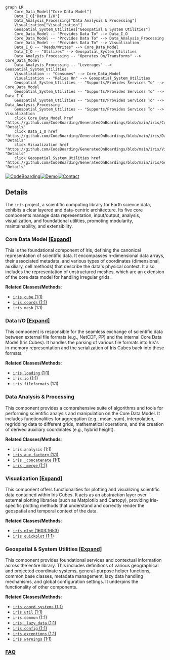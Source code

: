 ```mermaid
graph LR
    Core_Data_Model["Core Data Model"]
    Data_I_O["Data I/O"]
    Data_Analysis_Processing["Data Analysis & Processing"]
    Visualization["Visualization"]
    Geospatial_System_Utilities["Geospatial & System Utilities"]
    Core_Data_Model -- "Provides Data To" --> Data_I_O
    Core_Data_Model -- "Provides Data To" --> Data_Analysis_Processing
    Core_Data_Model -- "Provides Data To" --> Visualization
    Data_I_O -- "Reads/Writes" --> Core_Data_Model
    Data_I_O -- "Utilizes" --> Geospatial_System_Utilities
    Data_Analysis_Processing -- "Operates On/Transforms" --> Core_Data_Model
    Data_Analysis_Processing -- "Leverages" --> Geospatial_System_Utilities
    Visualization -- "Consumes" --> Core_Data_Model
    Visualization -- "Relies On" --> Geospatial_System_Utilities
    Geospatial_System_Utilities -- "Supports/Provides Services To" --> Core_Data_Model
    Geospatial_System_Utilities -- "Supports/Provides Services To" --> Data_I_O
    Geospatial_System_Utilities -- "Supports/Provides Services To" --> Data_Analysis_Processing
    Geospatial_System_Utilities -- "Supports/Provides Services To" --> Visualization
    click Core_Data_Model href "https://github.com/CodeBoarding/GeneratedOnBoardings/blob/main/iris/Core_Data_Model.md" "Details"
    click Data_I_O href "https://github.com/CodeBoarding/GeneratedOnBoardings/blob/main/iris/Data_I_O.md" "Details"
    click Visualization href "https://github.com/CodeBoarding/GeneratedOnBoardings/blob/main/iris/Visualization.md" "Details"
    click Geospatial_System_Utilities href "https://github.com/CodeBoarding/GeneratedOnBoardings/blob/main/iris/Geospatial_System_Utilities.md" "Details"
```

[![CodeBoarding](https://img.shields.io/badge/Generated%20by-CodeBoarding-9cf?style=flat-square)](https://github.com/CodeBoarding/CodeBoarding)[![Demo](https://img.shields.io/badge/Try%20our-Demo-blue?style=flat-square)](https://www.codeboarding.org/demo)[![Contact](https://img.shields.io/badge/Contact%20us%20-%20contact@codeboarding.org-lightgrey?style=flat-square)](mailto:contact@codeboarding.org)

## Details

The `iris` project, a scientific computing library for Earth science data, exhibits a clear layered and data-centric architecture. Its five core components manage data representation, input/output, analysis, visualization, and foundational utilities, promoting modularity, maintainability, and extensibility.

### Core Data Model [[Expand]](./Core_Data_Model.md)
This is the foundational component of Iris, defining the canonical representation of scientific data. It encompasses n-dimensional data arrays, their associated metadata, and various types of coordinates (dimensional, auxiliary, cell methods) that describe the data's physical context. It also includes the representation of unstructured meshes, which are an extension of the core data model for handling irregular grids.


**Related Classes/Methods**:

- <a href="https://github.com/SciTools/iris/blob/main/lib/iris/cube.py#L1-L1" target="_blank" rel="noopener noreferrer">`iris.cube` (1:1)</a>
- <a href="https://github.com/SciTools/iris/blob/main/lib/iris/coords.py#L1-L1" target="_blank" rel="noopener noreferrer">`iris.coords` (1:1)</a>
- `iris.mesh` (1:1)


### Data I/O [[Expand]](./Data_I_O.md)
This component is responsible for the seamless exchange of scientific data between external file formats (e.g., NetCDF, PP) and the internal Core Data Model (Iris Cubes). It handles the parsing of various file formats into Iris's in-memory representation and the serialization of Iris Cubes back into these formats.


**Related Classes/Methods**:

- <a href="https://github.com/SciTools/iris/blob/main/lib/iris/loading.py#L1-L1" target="_blank" rel="noopener noreferrer">`iris.loading` (1:1)</a>
- `iris.io` (1:1)
- `iris.fileformats` (1:1)


### Data Analysis & Processing
This component provides a comprehensive suite of algorithms and tools for performing scientific analysis and manipulation on the Core Data Model. It includes functionalities for aggregation (e.g., mean, sum), interpolation, regridding data to different grids, mathematical operations, and the creation of derived auxiliary coordinates (e.g., hybrid height).


**Related Classes/Methods**:

- `iris.analysis` (1:1)
- <a href="https://github.com/SciTools/iris/blob/main/lib/iris/aux_factory.py#L1-L1" target="_blank" rel="noopener noreferrer">`iris.aux_factory` (1:1)</a>
- <a href="https://github.com/SciTools/iris/blob/main/lib/iris/_concatenate.py#L1-L1" target="_blank" rel="noopener noreferrer">`iris._concatenate` (1:1)</a>
- <a href="https://github.com/SciTools/iris/blob/main/lib/iris/_merge.py#L1-L1" target="_blank" rel="noopener noreferrer">`iris._merge` (1:1)</a>


### Visualization [[Expand]](./Visualization.md)
This component offers functionalities for plotting and visualizing scientific data contained within Iris Cubes. It acts as an abstraction layer over external plotting libraries (such as Matplotlib and Cartopy), providing Iris-specific plotting methods that understand and correctly render the geospatial and temporal context of the data.


**Related Classes/Methods**:

- <a href="https://github.com/SciTools/iris/blob/main/lib/iris/plot.py#L1603-L1653" target="_blank" rel="noopener noreferrer">`iris.plot` (1603:1653)</a>
- <a href="https://github.com/SciTools/iris/blob/main/lib/iris/quickplot.py#L1-L1" target="_blank" rel="noopener noreferrer">`iris.quickplot` (1:1)</a>


### Geospatial & System Utilities [[Expand]](./Geospatial_System_Utilities.md)
This component provides foundational services and contextual information across the entire library. This includes definitions of various geographical and projected coordinate systems, general-purpose helper functions, common base classes, metadata management, lazy data handling mechanisms, and global configuration settings. It underpins the functionality of other components.


**Related Classes/Methods**:

- <a href="https://github.com/SciTools/iris/blob/main/lib/iris/coord_systems.py#L1-L1" target="_blank" rel="noopener noreferrer">`iris.coord_systems` (1:1)</a>
- <a href="https://github.com/SciTools/iris/blob/main/lib/iris/util.py#L1-L1" target="_blank" rel="noopener noreferrer">`iris.util` (1:1)</a>
- `iris.common` (1:1)
- <a href="https://github.com/SciTools/iris/blob/main/lib/iris/_lazy_data.py#L1-L1" target="_blank" rel="noopener noreferrer">`iris._lazy_data` (1:1)</a>
- <a href="https://github.com/SciTools/iris/blob/main/lib/iris/config.py#L1-L1" target="_blank" rel="noopener noreferrer">`iris.config` (1:1)</a>
- <a href="https://github.com/SciTools/iris/blob/main/lib/iris/exceptions.py#L1-L1" target="_blank" rel="noopener noreferrer">`iris.exceptions` (1:1)</a>
- <a href="https://github.com/SciTools/iris/blob/main/lib/iris/warnings.py#L1-L1" target="_blank" rel="noopener noreferrer">`iris.warnings` (1:1)</a>




### [FAQ](https://github.com/CodeBoarding/GeneratedOnBoardings/tree/main?tab=readme-ov-file#faq)